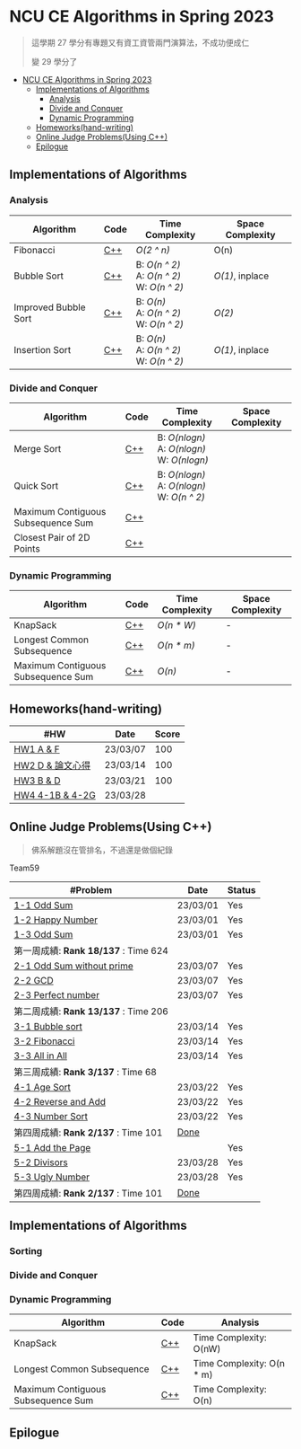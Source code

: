 # NCU CE Algorithms in Spring 2023

> 這學期 27 學分有專題又有資工資管兩門演算法，不成功便成仁
>
> 變 29 學分了

- [NCU CE Algorithms in Spring 2023](#ncu-ce-algorithms-in-spring-2023)
  - [Implementations of Algorithms](#implementations-of-algorithms)
    - [Analysis](#analysis)
    - [Divide and Conquer](#divide-and-conquer)
    - [Dynamic Programming](#dynamic-programming)
  - [Homeworks(hand-writing)](#homeworkshand-writing)
  - [Online Judge Problems(Using C++)](#online-judge-problemsusing-c)
  - [Epilogue](#epilogue)

## Implementations of Algorithms

### Analysis

| Algorithm            | Code                                                 | Time Complexity                                     | Space Complexity |
| -------------------- | ---------------------------------------------------- | --------------------------------------------------- | ---------------- |
| Fibonacci            | [C++](./implementations/analysis/fibonacci.cpp)      | _O(2 ^ n)_                                          | O(n)             |
| Bubble Sort          | [C++](./implementations/analysis/bubble-sort.cpp)    | B: _O(n ^ 2)_<br />A: _O(n ^ 2)_<br />W: _O(n ^ 2)_ | _O(1)_, inplace  |
| Improved Bubble Sort | [C++](./implementations/analysis/bubble-sort.cpp)    | B: _O(n)_<br />A: _O(n ^ 2)_<br />W: _O(n ^ 2)_     | _O(2)_           |
| Insertion Sort       | [C++](./implementations/analysis/insertion-sort.cpp) | B: _O(n)_<br />A: _O(n ^ 2)_<br />W: _O(n ^ 2)_     | _O(1)_, inplace  |

### Divide and Conquer

| Algorithm                          | Code                     | Time Complexity                                     | Space Complexity |
| ---------------------------------- | ------------------------ | --------------------------------------------------- | ---------------- |
| Merge Sort                         | [C++](./implementations) | B: _O(nlogn)_<br />A: _O(nlogn)_<br />W: _O(nlogn)_ |                  |
| Quick Sort                         | [C++](./implementations) | B: _O(nlogn)_<br />A: _O(nlogn)_<br />W: _O(n ^ 2)_ |                  |
| Maximum Contiguous Subsequence Sum | [C++](./implementations) |                                                     |                  |
| Closest Pair of 2D Points          | [C++](./implementations) |                                                     |                  |

### Dynamic Programming

| Algorithm                          | Code                                        | Time Complexity | Space Complexity |
| ---------------------------------- | ------------------------------------------- | --------------- | ---------------- |
| KnapSack                           | [C++](./implementations/dp/DP-KnapSack.cpp) | _O(n \* W)_     | -                |
| Longest Common Subsequence         | [C++](./implementations/dp/DP-LCS.cpp)      | _O(n \* m)_     | -                |
| Maximum Contiguous Subsequence Sum | [C++](./implementations/dp/DP-MCSS.cpp)     | _O(n)_          | -                |

## Homeworks(hand-writing)

| #HW                                                  | Date     | Score |
| ---------------------------------------------------- | -------- | ----- |
| [HW1 A & F](./homeworks/hw1/)                        | 23/03/07 | 100   |
| [HW2 D & 論文心得](./homeworks/hw2/)                 | 23/03/14 | 100   |
| [HW3 B & D](./homeworks/hw3/)                        | 23/03/21 | 100   |
| [HW4 4-1B & 4-2G](./homeworks/hw4/HW4_109403019.pdf) | 23/03/28 |       |

## Online Judge Problems(Using C++)

> 佛系解題沒在管排名，不過還是做個紀錄

Team59

| #Problem                                                                    | Date                                  | Status |
| --------------------------------------------------------------------------- | ------------------------------------- | ------ |
| [1-1 Odd Sum](./oj-problems/01/1-1_odd_sum.cpp)                             | 23/03/01                              | Yes    |
| [1-2 Happy Number](./oj-problems/01/1-2_happy_number.cpp)                   | 23/03/01                              | Yes    |
| [1-3 Odd Sum](./oj-problems/01/1-1_odd_sum.cpp)                             | 23/03/01                              | Yes    |
| 第一周成績: **Rank 18/137** : Time 624                                      |                                       |        |
| [2-1 Odd Sum without prime](./oj-problems/02/2-1_odd_sum_without_prime.cpp) | 23/03/07                              | Yes    |
| [2-2 GCD](./oj-problems/02/2-2_GCD.cpp)                                     | 23/03/07                              | Yes    |
| [2-3 Perfect number](./oj-problems/02/2-3_perfect_number.cpp)               | 23/03/07                              | Yes    |
| 第二周成績: **Rank 13/137** : Time 206                                      |                                       |        |
| [3-1 Bubble sort](./oj-problems/03/3-1_bubble.cpp)                          | 23/03/14                              | Yes    |
| [3-2 Fibonacci](./oj-problems/03/3-2_fibonacci.cpp)                         | 23/03/14                              | Yes    |
| [3-3 All in All](./oj-problems/03/3-3_all_int_all.cpp)                      | 23/03/14                              | Yes    |
| 第三周成績: **Rank 3/137** : Time 68                                        |                                       |        |
| [4-1 Age Sort](./oj-problems/04/4-1_age_sort.cpp)                           | 23/03/22                              | Yes    |
| [4-2 Reverse and Add](./oj-problems/04/4-2_reverse_and_add.cpp)             | 23/03/22                              | Yes    |
| [4-3 Number Sort](./oj-problems/04/4-3_number_sort.cpp)                     | 23/03/22                              | Yes    |
| 第四周成績: **Rank 2/137** : Time 101                                       | [Done](./oj-problems/src/04-0321.png) |        |
| [5-1 Add the Page](./oj-problems/05/5-1_add_the_page.cpp)                   |                                       | Yes    |
| [5-2 Divisors](./oj-problems/05/5-2_divisors.cpp)                           | 23/03/28                              | Yes    |
| [5-3 Ugly Number](./oj-problems/05/5-3_ugly_number.cpp)                     | 23/03/28                              | Yes    |
| 第四周成績: **Rank 2/137** : Time 101                                       | [Done](./oj-problems/src/04-0321.png) |        |

## Implementations of Algorithms

### Sorting

### Divide and Conquer

### Dynamic Programming

| Algorithm                          | Code                                     | Analysis                   |
| ---------------------------------- | ---------------------------------------- | -------------------------- |
| KnapSack                           | [C++](./implementations/DP-KnapSack.cpp) | Time Complexity: O(nW)     |
| Longest Common Subsequence         | [C++](./implementations/DP-LCS.cpp)      | Time Complexity: O(n \* m) |
| Maximum Contiguous Subsequence Sum | [C++](./implementations/DP-MCSS.cpp)     | Time Complexity: O(n)      |

## Epilogue
